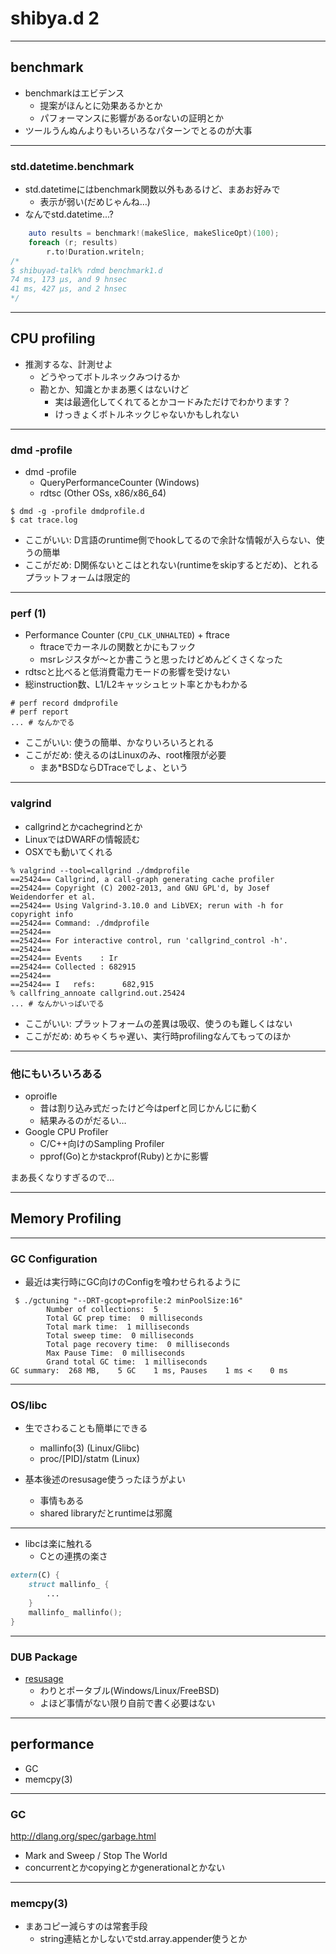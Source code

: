 # shibya.d 2

---

## benchmark

- benchmarkはエビデンス
    - 提案がほんとに効果あるかとか
    - パフォーマンスに影響があるorないの証明とか
- ツールうんぬんよりもいろいろなパターンでとるのが大事

---

### std.datetime.benchmark

- std.datetimeにはbenchmark関数以外もあるけど、まあお好みで
    - 表示が弱い(だめじゃんね…)
- なんでstd.datetime...?

```d
    auto results = benchmark!(makeSlice, makeSliceOpt)(100);
    foreach (r; results)
        r.to!Duration.writeln;
/*
$ shibuyad-talk% rdmd benchmark1.d
74 ms, 173 μs, and 9 hnsec
41 ms, 427 μs, and 2 hnsec
*/
```

---

## CPU profiling

- 推測するな、計測せよ
    - どうやってボトルネックみつけるか
    - 勘とか、知識とかまあ悪くはないけど
        - 実は最適化してくれてるとかコードみただけでわかります？
        - けっきょくボトルネックじゃないかもしれない

---

### dmd -profile

- dmd -profile
    - QueryPerformanceCounter (Windows)
    - rdtsc (Other OSs, x86/x86_64)

```console
$ dmd -g -profile dmdprofile.d
$ cat trace.log
```

- ここがいい: D言語のruntime側でhookしてるので余計な情報が入らない、使うの簡単
- ここがだめ: D関係ないとこはとれない(runtimeをskipするとだめ)、とれるプラットフォームは限定的

---

### perf (1)

- Performance Counter (`CPU_CLK_UNHALTED`) + ftrace
    - ftraceでカーネルの関数とかにもフック
    - msrレジスタが〜とか書こうと思ったけどめんどくさくなった
- rdtscと比べると低消費電力モードの影響を受けない
- 総instruction数、L1/L2キャッシュヒット率とかもわかる

```console
# perf record dmdprofile
# perf report
... # なんかでる
```

- ここがいい: 使うの簡単、かなりいろいろとれる
- ここがだめ: 使えるのはLinuxのみ、root権限が必要
    - まあ*BSDならDTraceでしょ、という

---

### valgrind

- callgrindとかcachegrindとか
- LinuxではDWARFの情報読む
- OSXでも動いてくれる

```console
% valgrind --tool=callgrind ./dmdprofile
==25424== Callgrind, a call-graph generating cache profiler
==25424== Copyright (C) 2002-2013, and GNU GPL'd, by Josef Weidendorfer et al.
==25424== Using Valgrind-3.10.0 and LibVEX; rerun with -h for copyright info
==25424== Command: ./dmdprofile
==25424==
==25424== For interactive control, run 'callgrind_control -h'.
==25424==
==25424== Events    : Ir
==25424== Collected : 682915
==25424==
==25424== I   refs:      682,915
% callfring_annoate callgrind.out.25424
... # なんかいっぱいでる
```

- ここがいい: プラットフォームの差異は吸収、使うのも難しくはない
- ここがだめ: めちゃくちゃ遅い、実行時profilingなんてもってのほか

---

### 他にもいろいろある

- oproifle
    - 昔は割り込み式だったけど今はperfと同じかんじに動く
    - 結果みるのがだるい…
- Google CPU Profiler
    - C/C++向けのSampling Profiler
    - pprof(Go)とかstackprof(Ruby)とかに影響

まあ長くなりすぎるので…

---

## Memory Profiling

---

### GC Configuration

- 最近は実行時にGC向けのConfigを喰わせられるように

```
 $ ./gctuning "--DRT-gcopt=profile:2 minPoolSize:16"
        Number of collections:  5
        Total GC prep time:  0 milliseconds
        Total mark time:  1 milliseconds
        Total sweep time:  0 milliseconds
        Total page recovery time:  0 milliseconds
        Max Pause Time:  0 milliseconds
        Grand total GC time:  1 milliseconds
GC summary:  268 MB,    5 GC    1 ms, Pauses    1 ms <    0 ms
```

---

### OS/libc

- 生でさわることも簡単にできる
    - mallinfo(3) (Linux/Glibc)
    - proc/[PID]/statm (Linux)

- 基本後述のresusage使うったほうがよい
    - 事情もある
    - shared libraryだとruntimeは邪魔

---

- libcは楽に触れる
    - Cとの連携の楽さ

```d
extern(C) {
    struct mallinfo_ {
        ...
    }
    mallinfo_ mallinfo();
}
```

---

### DUB Package

- [resusage](http://code.dlang.org/packages/resusage)
    - わりとポータブル(Windows/Linux/FreeBSD)
    - よほど事情がない限り自前で書く必要はない

---

## performance

* GC
* memcpy(3)

---

### GC

http://dlang.org/spec/garbage.html

- Mark and Sweep / Stop The World
- concurrentとかcopyingとかgenerationalとかない

---

### memcpy(3)

- まあコピー減らすのは常套手段
    - string連結とかしないでstd.array.appender使うとか
